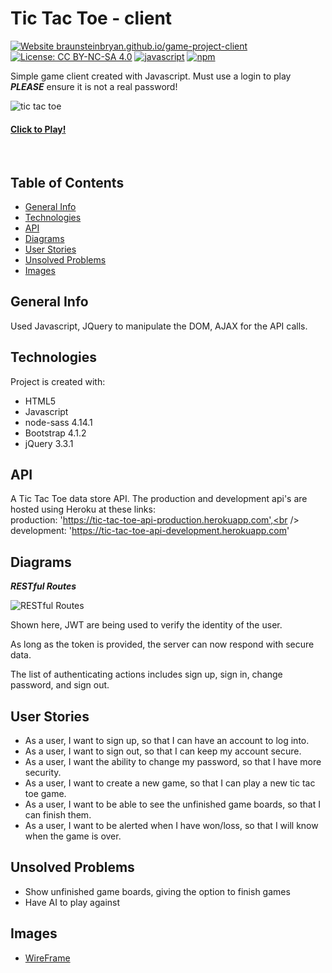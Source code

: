 
# Tic Tac Toe - client

[![Website braunsteinbryan.github.io/game-project-client](https://img.shields.io/website-up-down-green-red/https/perso.crans.org.svg)](https://braunsteinbryan.github.io/game-project-client/) [![License: CC BY-NC-SA 4.0](https://img.shields.io/badge/License-CC%20BY--NC--SA%204.0-lightgrey.svg)](https://github.com/braunsteinbryan/game-project-client/blob/master/LICENSE) [![javascript](https://badgen.net/badge/javascript/ES6/blue)]()
[![npm](https://badgen.net/badge/npm/v6.14.12/pink?icon=)]()

 Simple game client created with Javascript. Must use a login to play ***PLEASE*** ensure it is not a real password!<br>

<img src="https://i.imgur.com/tUxTtgO.png" alt="tic tac toe">

 #### [Click to Play!](https://braunsteinbryan.github.io/game-project-client/) 
 <br />
 

## Table of Contents

* [General Info](#general-info)
* [Technologies](#technologies)
* [API](#api)
* [Diagrams](#diagrams)
* [User Stories](#user-stories)
* [Unsolved Problems](#unsolved-problems)
* [Images](#images)
## General Info 

Used Javascript, JQuery to manipulate the DOM, AJAX for the API calls.
## Technologies

Project is created with: 

* HTML5
* Javascript
* node-sass 4.14.1
* Bootstrap 4.1.2
* jQuery 3.3.1
## API

A Tic Tac Toe data store API. The production and development api's are hosted using Heroku at these links:<br /> 
production: 'https://tic-tac-toe-api-production.herokuapp.com',<br />
development: 'https://tic-tac-toe-api-development.herokuapp.com'

## Diagrams

___RESTful Routes___

<img src="https://i.imgur.com/AC9BoZD.png" alt="RESTful Routes">

Shown here, JWT are being used to verify the identity of the user. 

As long as the token is provided, the server can now respond with secure data.

The list of authenticating actions includes sign up, sign in, change password, and sign out.

## User Stories

- As a user, I want to sign up, so that I can have an account to log into.
- As a user, I want to sign out, so that I can keep my account secure.
- As a user, I want the ability to change my password, so that I have more
security.
- As a user, I want to create a new game, so that I can play a new tic tac toe
game.
- As a user, I want to be able to see the unfinished game boards, so that I can finish them.
- As a user, I want to be alerted when I have won/loss, so that I will know when
the game is over.

## Unsolved Problems

* Show unfinished game boards, giving the option to finish games
* Have AI to play against

## Images

* [WireFrame](https://ibb.co/NLQF1vs)
